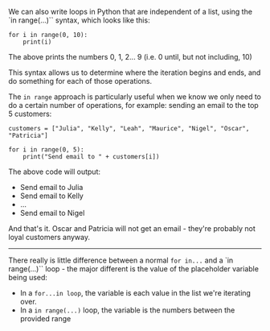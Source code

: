 We can also write loops in Python that are independent of a list, using the `in range(...)`` syntax, which looks like this:


```
for i in range(0, 10):
	print(i)
```

The above prints the numbers 0, 1, 2... 9 (i.e. 0 until, but not including, 10)



This syntax allows us to determine where the iteration begins and ends, and do something for each of those operations.

The `in range` approach is particularly useful when we know we only need to do a certain number of operations, for example: sending an email to the top 5 customers:


```
customers = ["Julia", "Kelly", "Leah", "Maurice", "Nigel", "Oscar", "Patricia"]

for i in range(0, 5):
	print("Send email to " + customers[i])
```

The above code will output:

- Send email to Julia
- Send email to Kelly
- ...
- Send email to Nigel


And that's it. Oscar and Patricia will not get an email - they're probably not loyal customers anyway.


<hr/>


There really is little difference between a normal `for in...` and a `in range(...)`` loop - the major different is the value of the placeholder variable being used:

- In a `for...in loop`, the variable is each value in the list we're iterating over.
- In a `in range(...)` loop, the variable is the numbers between the provided range